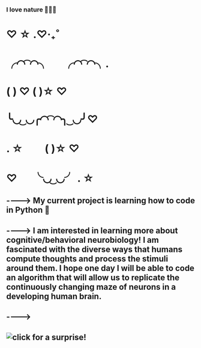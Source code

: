 ### __I love nature__ 🌲🌲🌲
#   ♡ ☆ .♡‧₊˚ 
# ╭◜◝ ͡ ◜◝╮  ㅤ ╭◜◝ ͡ ◜◝╮. 
# (             )  ♡   (             )☆ ♡
# ╰◟◞ ͜ ◟◞╭◜◝ ͡ ◜◝╮ ͜ ◟◞╯♡ 
# . ☆  ㅤㅤ(                )☆ ♡
# ♡ 　      ╰◟◞ ͜ ◟◞╯ . ☆
        
## ----> My current project is learning how to code in Python 🐍
## ----> I am interested in learning more about cognitive/behavioral neurobiology! I am fascinated with the diverse ways that humans compute thoughts and process the stimuli around them. I hope one day I will be able to code an algorithm that will allow us to replicate the continuously changing maze of neurons in a developing human brain. 
## ---->
## ![click for a surprise!](https://www.pinterest.com/pin/594193744604802082/)

<!--
**tinarcheng/tinarcheng** is a ✨ _special_ ✨ repository because its `README.md` (this file) appears on your GitHub profile.

Here are some ideas to get you started:

- 🔭 I’m currently working on ...
- 🌱 I’m currently learning ...
- 👯 I’m looking to collaborate on ...
- 🤔 I’m looking for help with ...
- 💬 Ask me about ...
- 📫 How to reach me: ...
- 😄 Pronouns: ...
- ⚡ Fun fact: ...
-->
